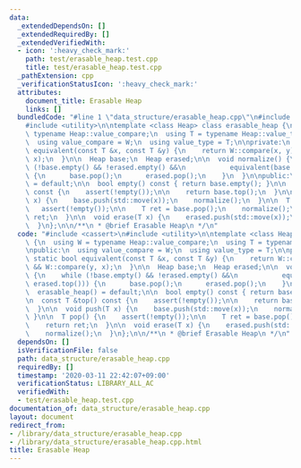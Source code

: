 ```yaml
---
data:
  _extendedDependsOn: []
  _extendedRequiredBy: []
  _extendedVerifiedWith:
  - icon: ':heavy_check_mark:'
    path: test/erasable_heap.test.cpp
    title: test/erasable_heap.test.cpp
  _pathExtension: cpp
  _verificationStatusIcon: ':heavy_check_mark:'
  attributes:
    document_title: Erasable Heap
    links: []
  bundledCode: "#line 1 \"data_structure/erasable_heap.cpp\"\n#include <cassert>\n\
    #include <utility>\n\ntemplate <class Heap> class erasable_heap {\n  using W =\
    \ typename Heap::value_compare;\n  using T = typename Heap::value_type;\n\npublic:\n\
    \  using value_compare = W;\n  using value_type = T;\n\nprivate:\n  static bool\
    \ equivalent(const T &x, const T &y) {\n    return W::compare(x, y) && W::compare(y,\
    \ x);\n  }\n\n  Heap base;\n  Heap erased;\n\n  void normalize() {\n    while\
    \ (!base.empty() && !erased.empty() &&\n           equivalent(base.top(), erased.top()))\
    \ {\n      base.pop();\n      erased.pop();\n    }\n  }\n\npublic:\n  erasable_heap()\
    \ = default;\n\n  bool empty() const { return base.empty(); }\n\n  const T &top()\
    \ const {\n    assert(!empty());\n\n    return base.top();\n  }\n\n  void push(T\
    \ x) {\n    base.push(std::move(x));\n    normalize();\n  }\n\n  T pop() {\n \
    \   assert(!empty());\n\n    T ret = base.pop();\n    normalize();\n    return\
    \ ret;\n  }\n\n  void erase(T x) {\n    erased.push(std::move(x));\n    normalize();\n\
    \  }\n};\n\n/**\n * @brief Erasable Heap\n */\n"
  code: "#include <cassert>\n#include <utility>\n\ntemplate <class Heap> class erasable_heap\
    \ {\n  using W = typename Heap::value_compare;\n  using T = typename Heap::value_type;\n\
    \npublic:\n  using value_compare = W;\n  using value_type = T;\n\nprivate:\n \
    \ static bool equivalent(const T &x, const T &y) {\n    return W::compare(x, y)\
    \ && W::compare(y, x);\n  }\n\n  Heap base;\n  Heap erased;\n\n  void normalize()\
    \ {\n    while (!base.empty() && !erased.empty() &&\n           equivalent(base.top(),\
    \ erased.top())) {\n      base.pop();\n      erased.pop();\n    }\n  }\n\npublic:\n\
    \  erasable_heap() = default;\n\n  bool empty() const { return base.empty(); }\n\
    \n  const T &top() const {\n    assert(!empty());\n\n    return base.top();\n\
    \  }\n\n  void push(T x) {\n    base.push(std::move(x));\n    normalize();\n \
    \ }\n\n  T pop() {\n    assert(!empty());\n\n    T ret = base.pop();\n    normalize();\n\
    \    return ret;\n  }\n\n  void erase(T x) {\n    erased.push(std::move(x));\n\
    \    normalize();\n  }\n};\n\n/**\n * @brief Erasable Heap\n */\n"
  dependsOn: []
  isVerificationFile: false
  path: data_structure/erasable_heap.cpp
  requiredBy: []
  timestamp: '2020-03-11 22:42:07+09:00'
  verificationStatus: LIBRARY_ALL_AC
  verifiedWith:
  - test/erasable_heap.test.cpp
documentation_of: data_structure/erasable_heap.cpp
layout: document
redirect_from:
- /library/data_structure/erasable_heap.cpp
- /library/data_structure/erasable_heap.cpp.html
title: Erasable Heap
---
```

